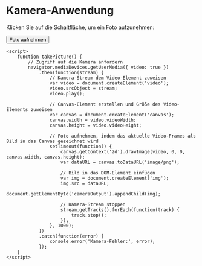<!DOCTYPE html>
<html>
<head>
	<title>Kamera-Anwendung</title>
</head>
<body>
	<h1>Kamera-Anwendung</h1>
	<p>Klicken Sie auf die Schaltfläche, um ein Foto aufzunehmen:</p>
	<button onclick="takePicture()">Foto aufnehmen</button>
	<p id="cameraOutput"></p>

	<script>
		function takePicture() {
			// Zugriff auf die Kamera anfordern
			navigator.mediaDevices.getUserMedia({ video: true })
				.then(function(stream) {
					// Kamera-Stream dem Video-Element zuweisen
					var video = document.createElement('video');
					video.srcObject = stream;
					video.play();

					// Canvas-Element erstellen und Größe des Video-Elements zuweisen
					var canvas = document.createElement('canvas');
					canvas.width = video.videoWidth;
					canvas.height = video.videoHeight;

					// Foto aufnehmen, indem das aktuelle Video-Frames als Bild in das Canvas gezeichnet wird
					setTimeout(function() {
						canvas.getContext('2d').drawImage(video, 0, 0, canvas.width, canvas.height);
						var dataURL = canvas.toDataURL('image/png');

						// Bild in das DOM-Element einfügen
						var img = document.createElement('img');
						img.src = dataURL;
						document.getElementById('cameraOutput').appendChild(img);

						// Kamera-Stream stoppen
						stream.getTracks().forEach(function(track) {
							track.stop();
						});
					}, 1000);
				})
				.catch(function(error) {
					console.error('Kamera-Fehler:', error);
				});
		}
	</script>
</body>
</html>
